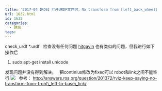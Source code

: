 ```yaml
---
title: '2017-04【ROS】打开URDF文件时，No transform from [left_back_wheel] to [base_link]的解决办法'
url: 1632.html
id: 1632
categories:
  - 建站
tags:
---
```


check_urdf *.urdf   检查没有任何问题 [hitgavin](http://blog.csdn.net/hitgavin/article/details/51997379) 也有类似的问题，但我进行如下操作后

1.  sudo apt-get install unicode

发现问题并没有得到解决。   把continius修改为fixed可以 robot和link之间不能空行 ![](http://oarap.org/wp-content/uploads/2017/04/robot_model_urdf_bug.jpg)   参考： http://answers.ros.org/question/201372/rviz-keep-saying-no-transform-from-front\_left-to-base\_link/